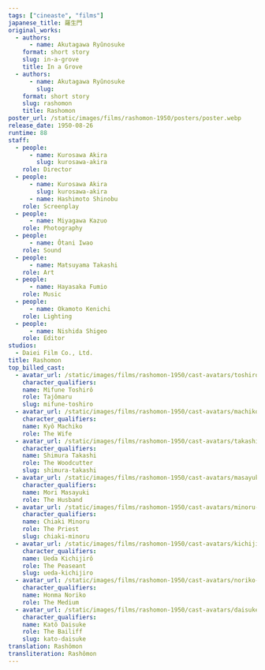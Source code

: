 ```yaml
---
tags: ["cineaste", "films"]
japanese_title: 羅生門
original_works:
  - authors:
      - name: Akutagawa Ryûnosuke
    format: short story
    slug: in-a-grove
    title: In a Grove
  - authors:
      - name: Akutagawa Ryûnosuke
        slug:
    format: short story
    slug: rashomon
    title: Rashomon
poster_url: /static/images/films/rashomon-1950/posters/poster.webp
release_date: 1950-08-26
runtime: 88
staff:
  - people:
      - name: Kurosawa Akira
        slug: kurosawa-akira
    role: Director
  - people:
      - name: Kurosawa Akira
        slug: kurosawa-akira
      - name: Hashimoto Shinobu
    role: Screenplay
  - people:
      - name: Miyagawa Kazuo
    role: Photography
  - people:
      - name: Ôtani Iwao
    role: Sound
  - people:
      - name: Matsuyama Takashi
    role: Art
  - people:
      - name: Hayasaka Fumio
    role: Music
  - people:
      - name: Okamoto Kenichi
    role: Lighting
  - people:
      - name: Nishida Shigeo
    role: Editor
studios:
  - Daiei Film Co., Ltd.
title: Rashomon
top_billed_cast:
  - avatar_url: /static/images/films/rashomon-1950/cast-avatars/toshiro-mifune-0.webp
    character_qualifiers:
    name: Mifune Toshirô
    role: Tajômaru
    slug: mifune-toshiro
  - avatar_url: /static/images/films/rashomon-1950/cast-avatars/machiko-kyo-0.webp
    character_qualifiers:
    name: Kyô Machiko
    role: The Wife
  - avatar_url: /static/images/films/rashomon-1950/cast-avatars/takashi-shimura-0.webp
    character_qualifiers:
    name: Shimura Takashi
    role: The Woodcutter
    slug: shimura-takashi
  - avatar_url: /static/images/films/rashomon-1950/cast-avatars/masayuki-mori-0.webp
    character_qualifiers:
    name: Mori Masayuki
    role: The Husband
  - avatar_url: /static/images/films/rashomon-1950/cast-avatars/minoru-chiaki-0.webp
    character_qualifiers:
    name: Chiaki Minoru
    role: The Priest
    slug: chiaki-minoru
  - avatar_url: /static/images/films/rashomon-1950/cast-avatars/kichijiro-ueda-0.webp
    character_qualifiers:
    name: Ueda Kichijirô
    role: The Peaseant
    slug: ueda-kichijiro
  - avatar_url: /static/images/films/rashomon-1950/cast-avatars/noriko-honma-0.webp
    character_qualifiers:
    name: Honma Noriko
    role: The Medium
  - avatar_url: /static/images/films/rashomon-1950/cast-avatars/daisuke-kato-0.webp
    character_qualifiers:
    name: Katô Daisuke
    role: The Bailiff
    slug: kato-daisuke
translation: Rashômon
transliteration: Rashômon
---
```

